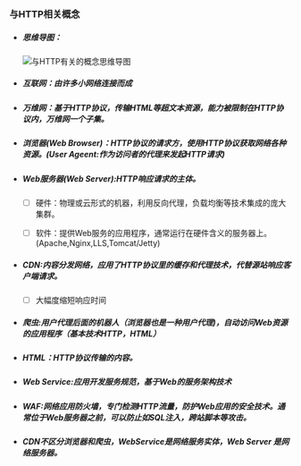 ### 与HTTP相关概念

- ##### 思维导图：

  ![与HTTP有关的概念思维导图](C:\Users\Admin\Desktop\极客时间小册\与HTTP有关的概念思维导图.png)

- ##### 互联网：由许多小网络连接而成

- ##### 万维网：基于HTTP协议，传输HTML等超文本资源，能力被限制在HTTP协议内，万维网一个子集。

- ##### 浏览器(Web Browser)：HTTP协议的请求方，使用HTTP协议获取网络各种资源。(User Ageent:作为访问者的代理来发起HTTP请求)

- ##### Web服务器(Web Server):HTTP响应请求的主体。

  - [ ] 硬件：物理或云形式的机器，利用反向代理，负载均衡等技术集成的庞大集群。

  - [ ] 软件：提供Web服务的应用程序，通常运行在硬件含义的服务器上。(Apache,Nginx,LLS,Tomcat/Jetty)

- ##### CDN:内容分发网络，应用了HTTP协议里的缓存和代理技术，代替源站响应客户端请求。

  - [ ] 大幅度缩短响应时间

- ##### 爬虫:用户代理后面的机器人（浏览器也是一种用户代理)，自动访问Web资源的应用程序（基本技术HTTP，HTML）

- ##### HTML：HTTP协议传输的内容。

- ##### Web Service:应用开发服务规范，基于Web的服务架构技术

- ##### WAF:网络应用防火墙，专门检测HTTP流量，防护Web应用的安全技术。通常位于Web服务器之前，可以防止如SQL注入，跨站脚本等攻击。

- ##### CDN不区分浏览器和爬虫，WebService是网络服务实体，Web Server 是网络服务器。